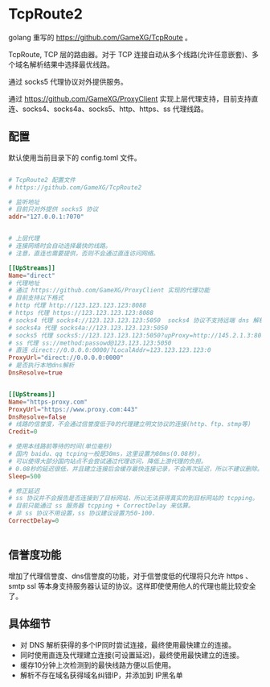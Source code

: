 # TcpRoute2

golang 重写的 https://github.com/GameXG/TcpRoute 。

TcpRoute, TCP 层的路由器。对于 TCP 连接自动从多个线路(允许任意嵌套)、多个域名解析结果中选择最优线路。

通过 socks5 代理协议对外提供服务。

通过 https://github.com/GameXG/ProxyClient 实现上层代理支持，目前支持直连、socks4、socks4a、socks5、http、https、ss 代理线路。

## 配置

默认使用当前目录下的 config.toml 文件。

``` toml

# TcpRoute2 配置文件
# https://github.com/GameXG/TcpRoute2

# 监听地址
# 目前只对外提供 socks5 协议
addr="127.0.0.1:7070"


# 上层代理
# 连接网络时会自动选择最快的线路。
# 注意，直连也需要提供，否则不会通过直连访问网络。

[[UpStreams]]
Name="direct"
# 代理地址
# 通过 https://github.com/GameXG/ProxyClient 实现的代理功能
# 目前支持以下格式
# http 代理 http://123.123.123.123:8088
# https 代理 https://123.123.123.123:8088
# socks4 代理 socks4://123.123.123.123:5050  socks4 协议不支持远端 dns 解析
# socks4a 代理 socks4a://123.123.123.123:5050
# socks5 代理 socks5://123.123.123.123:5050?upProxy=http://145.2.1.3:8080
# ss 代理 ss://method:passowd@123.123.123:5050
# 直连 direct://0.0.0.0:0000/?LocalAddr=123.123.123.123:0
ProxyUrl="direct://0.0.0.0:0000"
# 是否执行本地dns解析
DnsResolve=true


[[UpStreams]]
Name="https-proxy.com"
ProxyUrl="https://www.proxy.com:443"
DnsResolve=false
# 线路的信誉度，不会通过信誉度低于0的代理建立明文协议的连接(http、ftp、stmp等)
Credit=0

# 使用本线路前等待的时间(单位毫秒)
# 国内 baidu、qq tcping一般是30ms，这里设置为80ms(0.08秒)。
# 可以使得大部分国内站点不会尝试通过代理访问，降低上游代理的负担。
# 0.08秒的延迟很低，并且建立连接后会缓存最快连接记录，不会再次延迟，所以不建议删除。
Sleep=500

# 修正延迟
# ss 协议并不会报告是否连接到了目标网站，所以无法获得真实的到目标网站的 tcpping。
# 目前只能通过 ss 服务器 tcpping + CorrectDelay 来估算。
# 非 ss 协议不用设置，ss 协议建议设置为50-100.
CorrectDelay=0



```

## 信誉度功能

增加了代理信誉度、dns信誉度的功能，对于信誉度低的代理将只允许 https 、smtp ssl 等本身支持服务器认证的协议。这样即使使用他人的代理也能比较安全了。


## 具体细节
* 对 DNS 解析获得的多个IP同时尝试连接，最终使用最快建立的连接。
* 同时使用直连及代理建立连接(可设置延迟)，最终使用最快建立的连接。
* 缓存10分钟上次检测到的最快线路方便以后使用。
* 解析不存在域名获得域名纠错IP，并添加到 IP黑名单
